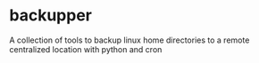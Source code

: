 # backupper
A collection of tools to backup linux home directories to a remote centralized location with python and cron
